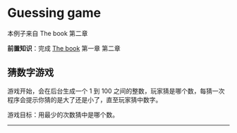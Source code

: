 # Guessing game

本例子来自 The book 第二章  

**前置知识**：完成 [The book](http://120.78.128.153/rustbook/) 第一章 第二章  

## 猜数字游戏

游戏开始，会在后台生成一个 1 到 100 之间的整数，玩家猜是哪个数，每猜一次程序会提示你猜的是大了还是小了，直至玩家猜中数字。

游戏目标：用最少的次数猜中是哪个数。

--- 

[^1]: 由于 Guessing game 是命令行程序，不能使用 rust play 页面练习，建议本地安装 Rust 或在 [repl.it 建立运行空间](./replit.html)。